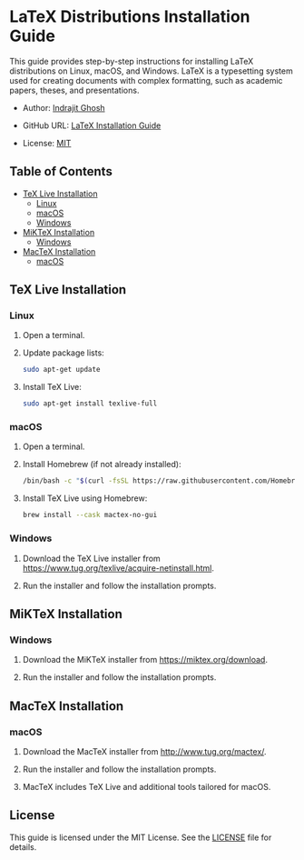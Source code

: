 # LaTeX Distributions Installation Guide

This guide provides step-by-step instructions for installing LaTeX distributions on Linux, macOS, and Windows. LaTeX is a typesetting system used for creating documents with complex formatting, such as academic papers, theses, and presentations.

- Author: [Indrajit Ghosh](https://github.com/indrajit912)

- GitHub URL: [LaTeX Installation Guide](https://github.com/indrajit912/HowTo/blob/master/guides/install_latex.md)

- License: [MIT](../LICENSE)

## Table of Contents

- [TeX Live Installation](#tex-live-installation)
  - [Linux](#linux)
  - [macOS](#macos)
  - [Windows](#windows)
- [MiKTeX Installation](#miktex-installation)
  - [Windows](#windows-1)
- [MacTeX Installation](#mactex-installation)
  - [macOS](#macos-1)

## TeX Live Installation

### Linux

1. Open a terminal.

2. Update package lists:
   ```bash
   sudo apt-get update
3. Install TeX Live:
    ```bash
    sudo apt-get install texlive-full
    ```

### macOS
1. Open a terminal.

2. Install Homebrew (if not already installed):
    ```bash
    /bin/bash -c "$(curl -fsSL https://raw.githubusercontent.com/Homebrew/install/HEAD/install.sh)"
    ```

3. Install TeX Live using Homebrew:
    ```bash
    brew install --cask mactex-no-gui
    ```


### Windows
1. Download the TeX Live installer from https://www.tug.org/texlive/acquire-netinstall.html.

2. Run the installer and follow the installation prompts.


## MiKTeX Installation

### Windows
1. Download the MiKTeX installer from https://miktex.org/download.

2. Run the installer and follow the installation prompts.


## MacTeX Installation
### macOS
1. Download the MacTeX installer from http://www.tug.org/mactex/.

2. Run the installer and follow the installation prompts.

3. MacTeX includes TeX Live and additional tools tailored for macOS.

## License

This guide is licensed under the MIT License. See the [LICENSE](../LICENSE) file for details.

